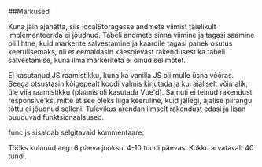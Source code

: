 ##Märkused

<p>
Kuna jäin ajahätta, siis localStoragesse andmete viimist täielikult implementeerida
ei jõudnud. Tabeli andmete sinna viimine ja tagasi saamine oli lihtne, kuid markerite
salvestamine ja kaardile tagasi panek osutus keerulisemaks, nii et eemaldasin
käesolevast rakendusest ka tabeli salvestamise, kuna ilma markeriteta ei olnud
sel mõtet.
</p>
<p>
Ei kasutanud JS raamistikku, kuna ka vanilla JS oli mulle üsna võõras. Seega
otsustasin kõigepealt koodi valmis kirjutada ja kui ajaliselt võimalik, üle viia
raamistikku (plaanis oli kasutada Vue'd). Samuti ei teinud rakendust responsive'ks,
mitte et see oleks liiga keeruline, kuid jällegi, ajalise piirangu tõttu ei
jõudnud selleni. Tulevikus arendan ilmselt rakendust edasi ja lisan puuduvad
funktsionaalsused.
</p>
<p>
func.js sisaldab selgitavaid kommentaare.
</p>
<p>
Tööks kulunud aeg: 6 päeva jooksul 4-10 tundi päevas. Kokku arvatavalt 40 tundi.
</p>
